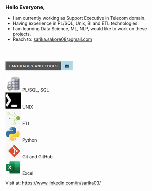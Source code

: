 

### Hello Everyone,

*   I am currently working as Support Executive in Telecom domain.
*   Having experience in PL/SQL, Unix, BI and ETL technologies.
*   I am learning Data Science, ML, NLP, would like to work on these projects.
*   Reach to: sarika.sakore08@gmail.com
<br>
<br>

<img src="/assets/img/Title.PNG"/><br>

<img src="/assets/img/DB.PNG" width="50" height="50"/>   PL/SQL, SQL <br>
<img src="/assets/img/UNIX.PNG" width="50" height="50"/> UNIX <br>
<img src="/assets/img/ETL.PNG" width="50" height="50"/>  ETL <br>
<img src="/assets/img/Pyth.PNG" width="50" height="50"/> Python <br>
<img src="/assets/img/GIT.PNG" width="50" height="50"/>  Git and GitHub <br>
<img src="/assets/img/EXCL.PNG" width="50" height="50"/> Excel <br>

Visit at: https://www.linkedin.com/in/sarika03/
